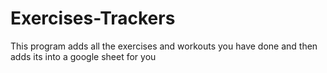# Exercises-Trackers
This program adds all the exercises and workouts you have done and then adds its into a google sheet for you

